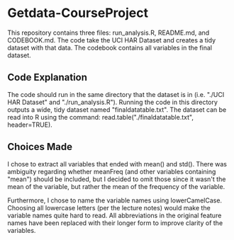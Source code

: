 Getdata-CourseProject
=====================

This repository contains three files: run_analysis.R, README.md, and CODEBOOK.md.  The code take the UCI HAR Dataset and creates a tidy dataset with that data.  The codebook contains all variables in the final dataset.

Code Explanation
----------------

The code should run in the same directory that the dataset is in (i.e. "./UCI HAR Dataset" and "./run_analysis.R").  Running the code in this directory outputs a wide, tidy dataset named "finaldatatable.txt".  The dataset can be read into R using the command: read.table("./finaldatatable.txt", header=TRUE).

Choices Made
------------

I chose to extract all variables that ended with mean() and std().  There was ambiguity regarding whether meanFreq (and other variables containing "mean") should be included, but I decided to omit those since it wasn't the mean of the variable, but rather the mean of the frequency of the variable.

Furthermore, I chose to name the variable names using lowerCamelCase.  Choosing all lowercase letters (per the lecture notes) would make the variable names quite hard to read.  All abbreviations in the original feature names have been replaced with their longer form to improve clarity of the variables.
